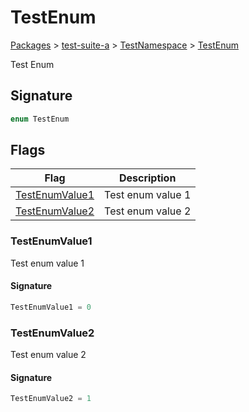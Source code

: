 # TestEnum

[Packages](/) > [test-suite-a](/test-suite-a/) > [TestNamespace](/test-suite-a/testnamespace-namespace/) > [TestEnum](/test-suite-a/testnamespace-namespace/testenum-enum)

Test Enum

<a id="testenum-signature"></a>

## Signature

```typescript
enum TestEnum
```

## Flags

| Flag | Description |
| - | - |
| [TestEnumValue1](/test-suite-a/testnamespace-namespace/testenum-enum#testenumvalue1-enummember) | Test enum value 1 |
| [TestEnumValue2](/test-suite-a/testnamespace-namespace/testenum-enum#testenumvalue2-enummember) | Test enum value 2 |

<a id="testenumvalue1-enummember"></a>

### TestEnumValue1

Test enum value 1

<a id="testenumvalue1-signature"></a>

#### Signature

```typescript
TestEnumValue1 = 0
```

<a id="testenumvalue2-enummember"></a>

### TestEnumValue2

Test enum value 2

<a id="testenumvalue2-signature"></a>

#### Signature

```typescript
TestEnumValue2 = 1
```
